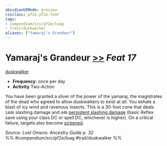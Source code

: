 ```yaml
---
obsidianUIMode: preview
cssclass: pf2e,pf2e-feat
tags:
- compendium/src/pf2e/loag
- trait/duskwalker
aliases: ["Yamaraj's Grandeur"]
---
```

# Yamaraj's Grandeur  [>>](/rules/core-rulebook/chapter-9-playing-the-game.md#Actions "Two-Action") *Feat 17*  
[duskwalker](/rules/traits/duskwalker-apg.md)  

- **Frequency**: once per day
- **Activity** Two-Action

You have been granted a sliver of the power of the yamaraj, the magistrates of the dead who agreed to allow duskwalkers to exist at all. You exhale a blast of icy wind and ravenous insects. This is a 30-foot cone that deals `14d6` slashing damage and `4d6` [persistent slashing damage](/rules/conditions.md#Persistent%20Damage) (basic Reflex save using your class DC or spell DC, whichever is higher). On a critical failure, targets also become [sickened](/rules/conditions.md#Sickened).

*Source: Lost Omens: Ancestry Guide p. 32*  
%% #compendium/src/pf2e/loag #trait/duskwalker %%